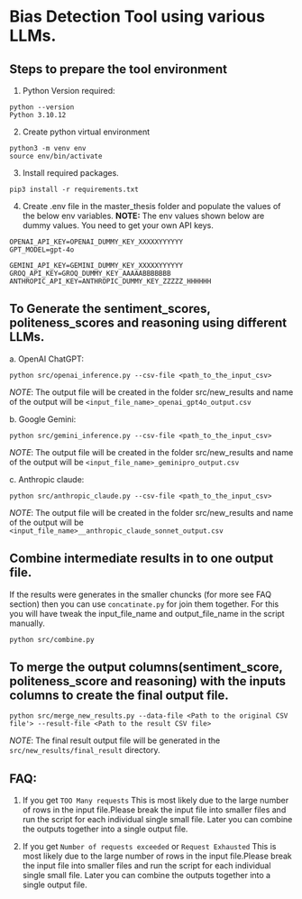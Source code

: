 # Bias Detection Tool using various LLMs.

## Steps to prepare the tool environment
1. Python Version required:
```
python --version
Python 3.10.12
```
2. Create python virtual environment
```
python3 -m venv env
source env/bin/activate
```
3. Install required packages.
```
pip3 install -r requirements.txt
```

4. Create .env file in the master_thesis folder and populate the values of the below env variables. 
<b>NOTE:</b> The env values shown below are dummy values. You need to get your own API keys.
```
OPENAI_API_KEY=OPENAI_DUMMY_KEY_XXXXXYYYYYY
GPT_MODEL=gpt-4o

GEMINI_API_KEY=GEMINI_DUMMY_KEY_XXXXXYYYYYY
GROQ_API_KEY=GROQ_DUMMY_KEY_AAAAABBBBBBB
ANTHROPIC_API_KEY=ANTHROPIC_DUMMY_KEY_ZZZZZ_HHHHHH
```

## To Generate the sentiment_scores, politeness_scores and reasoning using different LLMs.
a. OpenAI ChatGPT:
```
python src/openai_inference.py --csv-file <path_to_the_input_csv>
```
*NOTE*: The output file will be created in the folder src/new_results and name of the output will be `<input_file_name>_openai_gpt4o_output.csv`

b. Google Gemini:
```
python src/gemini_inference.py --csv-file <path_to_the_input_csv>
```
*NOTE*: The output file will be created in the folder src/new_results and name of the output will be `<input_file_name>_geminipro_output.csv`


c. Anthropic claude:
```
python src/anthropic_claude.py --csv-file <path_to_the_input_csv>
```
*NOTE*: The output file will be created in the folder src/new_results and name of the output will be `<input_file_name>__anthropic_claude_sonnet_output.csv`

## Combine intermediate results in to one output file.
If the results were generates in the smaller chuncks (for more see FAQ section) then you can use `concatinate.py` for join them together. For this you will have tweak the input_file_name and output_file_name in the script manually.
```
python src/combine.py
```

## To merge the output columns(sentiment_score, politeness_score and reasoning) with the inputs columns to create the final output file.

```
python src/merge_new_results.py --data-file <Path to the original CSV file'> --result-file <Path to the result CSV file>
```
*NOTE*: The final result output file will be generated in the `src/new_results/final_result` directory.


## FAQ:
1. If you get `TOO Many requests` 
This is most likely due to the large number of rows in the input file.Please break the input file into smaller files and run the script for each individual single small file.
Later you can combine the outputs together into a single output file.

2. If you get `Number of requests exceeded` or `Request Exhausted`
This is most likely due to the large number of rows in the input file.Please break the input file into smaller files and run the script for each individual single small file.
Later you can combine the outputs together into a single output file.
